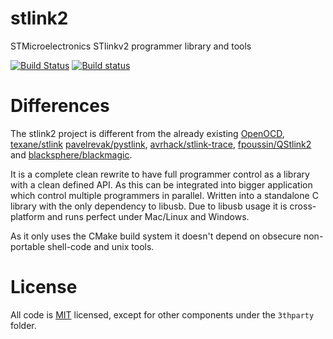 # stlink2

STMicroelectronics STlinkv2 programmer library and tools

[![Build Status](https://travis-ci.org/xor-gate/stlink2.svg?branch=master)](https://travis-ci.org/xor-gate/stlink2)
[![Build status](https://ci.appveyor.com/api/projects/status/u36ning58lxy7kwh?svg=true)](https://ci.appveyor.com/project/xor-gate/stlink2)

# Differences

The stlink2 project is different from the already existing [OpenOCD](https://github.com/ntfreak/openocd),
 [texane/stlink](https://github.com/texane/stlink) [pavelrevak/pystlink](https://github.com/pavelrevak/pystlink), [avrhack/stlink-trace](https://github.com/avrhack/stlink-trace), [fpoussin/QStlink2](https://github.com/fpoussin/QStlink2) and [blacksphere/blackmagic](https://github.com/blacksphere/blackmagic).

It is a complete clean rewrite to have full programmer control as a library with a clean defined API. As this
 can be integrated into bigger application which control multiple programmers in parallel. Written into a standalone
 C library with the only dependency to libusb. Due to libusb usage it is cross-platform and runs perfect under 
 Mac/Linux and Windows.

As it only uses the CMake build system it doesn't depend on obsecure non-portable shell-code and unix tools.

# License

All code is [MIT](LICENSE) licensed, except for other components under the `3thparty` folder.
